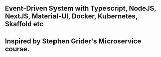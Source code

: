 ## Event-Driven System with Typescript, NodeJS, NextJS, Material-UI, Docker, Kubernetes, Skaffold etc

## Inspired by Stephen Grider's Microservice course.